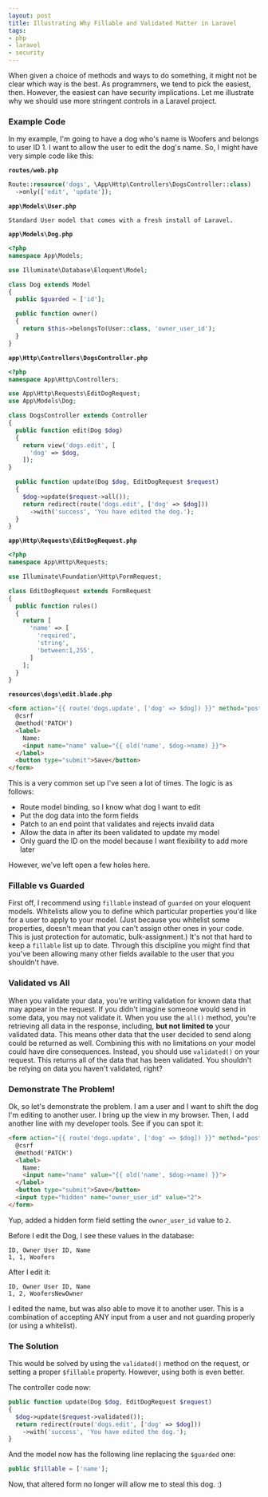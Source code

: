 ```yaml
---
layout: post
title: Illustrating Why Fillable and Validated Matter in Laravel
tags:
- php
- laravel
- security
---
```

When given a choice of methods and ways to do something, it might not be clear which way is the best. As programmers, we tend to pick the easiest, then. However, the easiest can have security implications.  Let me illustrate why we should use more stringent controls in a Laravel project.

### Example Code

In my example, I'm going to have a dog who's name is Woofers and belongs to user ID 1.  I want to allow the user to edit the dog's name.  So, I might have very simple code like this:

**`routes/web.php`**
```php
Route::resource('dogs', \App\Http\Controllers\DogsController::class)
  ->only(['edit', 'update']);
```

**`app\Models\User.php`**
```
Standard User model that comes with a fresh install of Laravel.
```

**`app\Models\Dog.php`**
```php
<?php
namespace App\Models;

use Illuminate\Database\Eloquent\Model;

class Dog extends Model
{
  public $guarded = ['id'];

  public function owner()
  {
    return $this->belongsTo(User::class, 'owner_user_id');
  }
}
```

**`app\Http\Controllers\DogsController.php`**
```php
<?php
namespace App\Http\Controllers;

use App\Http\Requests\EditDogRequest;
use App\Models\Dog;

class DogsController extends Controller
{
  public function edit(Dog $dog)
  {
    return view('dogs.edit', [
      'dog' => $dog,
    ]);
}

  public function update(Dog $dog, EditDogRequest $request)
  {
    $dog->update($request->all());
    return redirect(route('dogs.edit', ['dog' => $dog]))
      ->with('success', 'You have edited the dog.');
  }
}
```

**`app\Http\Requests\EditDogRequest.php`**
```php
<?php
namespace App\Http\Requests;

use Illuminate\Foundation\Http\FormRequest;

class EditDogRequest extends FormRequest
{
  public function rules()
  {
    return [
      'name' => [
        'required',
        'string',
        'between:1,255',
      ]
    ];
  }
}
```

**`resources\dogs\edit.blade.php`**
```html
<form action="{{ route('dogs.update', ['dog' => $dog]) }}" method="post">
  @csrf
  @method('PATCH')
  <label>
    Name:
    <input name="name" value="{{ old('name', $dog->name) }}">
  </label>
  <button type="submit">Save</button>
</form>
```

This is a very common set up I've seen a lot of times.  The logic is as follows:

* Route model binding, so I know what dog I want to edit
* Put the dog data into the form fields
* Patch to an end point that validates and rejects invalid data
* Allow the data in after its been validated to update my model
* Only guard the ID on the model because I want flexibility to add more later

However, we've left open a few holes here.

### Fillable vs Guarded

First off, I recommend using `fillable` instead of `guarded` on your eloquent models.  Whitelists allow you to define which particular properties you'd like for a user to apply to your model.  (Just because you whitelist some properties, doesn't mean that you can't assign other ones in your code.  This is just protection for automatic, bulk-assignment.)  It's not that hard to keep a `fillable` list up to date.  Through this discipline you might find that you've been allowing many other fields available to the user that you shouldn't have.

### Validated vs All

When you validate your data, you're writing validation for known data that may appear in the request.  If you didn't imagine someone would send in some data, you may not validate it.  When you use the `all()` method, you're retrieving all data in the response, including, **but not limited to** your validated data.  This means other data that the user decided to send along could be returned as well.  Combining this with no limitations on your model could have dire consequences. Instead, you should use `validated()` on your request.  This returns all of the data that has been validated.  You shouldn't be relying on data you haven't validated, right?

### Demonstrate The Problem!

Ok, so let's demonstrate the problem.  I am a user and I want to shift the dog I'm editing to another user.  I bring up the view in my browser.  Then, I add another line with my developer tools.  See if you can spot it:

```html
<form action="{{ route('dogs.update', ['dog' => $dog]) }}" method="post">
  @csrf
  @method('PATCH')
  <label>
    Name:
    <input name="name" value="{{ old('name', $dog->name) }}">
  </label>
  <button type="submit">Save</button>
  <input type="hidden" name="owner_user_id" value="2">
</form>
```

Yup, added a hidden form field setting the `owner_user_id` value to `2`.  

Before I edit the Dog, I see these values in the database:

```
ID, Owner User ID, Name
1, 1, Woofers
```

After I edit it:

```
ID, Owner User ID, Name
1, 2, WoofersNewOwner
```

I edited the name, but was also able to move it to another user.  This is a combination of accepting ANY input from a user and not guarding properly (or using a whitelist).

### The Solution

This would be solved by using the `validated()` method on the request, or setting a proper `$fillable` property. However, using both is even better.

The controller code now:

```php
public function update(Dog $dog, EditDogRequest $request)
{
  $dog->update($request->validated());
  return redirect(route('dogs.edit', ['dog' => $dog]))
    ->with('success', 'You have edited the dog.');
}
```

And the model now has the following line replacing the `$guarded` one:

```php
public $fillable = ['name'];
```

Now, that altered form no longer will allow me to steal this dog. :)
